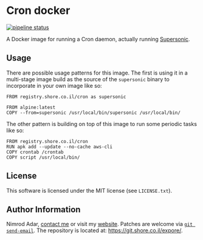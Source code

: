 # Cron docker

[![pipeline status](https://git.shore.co.il/nimrod/cron-docker/badges/master/pipeline.svg)](https://git.shore.co.il/nimrod/cron-docker/-/commits/master)

A Docker image for running a Cron daemon, actually running
[Supersonic](https://github.com/aptible/supercronic).

## Usage

There are possible usage patterns for this image. The first is using it in a
multi-stage image build as the source of the `supersonic` binary to incorporate
in your own image like so:

```
FROM registry.shore.co.il/cron as supersonic

FROM alpine:latest
COPY --from=supersonic /usr/local/bin/supersonic /usr/local/bin/
```

The other pattern is building on top of this image to run some periodic tasks
like so:

```
FROM registry.shore.co.il/cron
RUN apk add --update --no-cache aws-cli
COPY crontab /crontab
COPY script /usr/local/bin/
```

## License

This software is licensed under the MIT license (see `LICENSE.txt`).

## Author Information

Nimrod Adar, [contact me](mailto:nimrod@shore.co.il) or visit my
[website](https://www.shore.co.il/). Patches are welcome via
[`git send-email`](http://git-scm.com/book/en/v2/Git-Commands-Email). The repository
is located at: <https://git.shore.co.il/expore/>.
